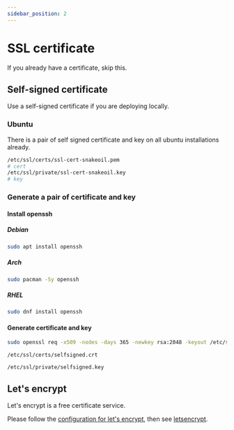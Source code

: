```yaml
---
sidebar_position: 2
---
```


# SSL certificate

If you already have a certificate, skip this.

## Self-signed certificate

Use a self-signed certificate if you are deploying locally.

### Ubuntu

There is a pair of self signed certificate and key on all ubuntu installations already.

```bash
/etc/ssl/certs/ssl-cert-snakeoil.pem
# cert
/etc/ssl/private/ssl-cert-snakeoil.key
# key
```

### Generate a pair of certificate and key

#### Install openssh

##### Debian

```bash
sudo apt install openssh
```

##### Arch

```bash
sudo pacman -Sy openssh
```

##### RHEL

```bash
sudo dnf install openssh
```

#### Generate certificate and key

```bash
sudo openssl req -x509 -nodes -days 365 -newkey rsa:2048 -keyout /etc/ssl/private/selfsigned.key -out /etc/ssl/certs/selfsigned.crt
```

```text title=certificate
/etc/ssl/certs/selfsigned.crt
```

```text title=key
/etc/ssl/private/selfsigned.key
```

## Let's encrypt

Let's encrypt is a free certificate service.

Please follow the [configuration for let's encrypt](./conf#use-lets-encrypt-for-certificate), then see [letsencrypt](./letsencrypt).
